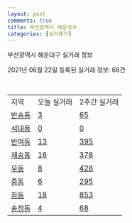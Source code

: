 ```yaml
---
layout: post
comments: true
title: 부산광역시 해운대구
categories: [실거래가]
---
```


부산광역시 해운대구 실거래 정보

2021년 06월 22일 등록된 실거래 정보: 68건

<script type="text/javascript">
  google.charts.load('current', {'packages':['corechart']});
  google.charts.setOnLoadCallback(drawChart);

  function drawChart() {
    var data = google.visualization.arrayToDataTable([['거래일', '매매', '전월세', '전매'], ['2021-02', 0, 32, 0], ['2021-03', 14, 152, 1], ['2021-04', 428, 369, 3], ['2021-05', 713, 437, 4], ['2021-06', 146, 182, 1]]);

    var options = {
      title: '최근 유형별 거래량 추이',
      legend: { position: 'bottom' }
    };

    var chart = new google.visualization.LineChart(document.getElementById('columnchart_material'));
    chart.draw(data, (options));
  }
</script>

<div id="columnchart_material" style="width: 450px; margin-left: -35px"></div>
<br>
<table class="sortable">
  <tr>
    <td>지역</td>
    <td>오늘 실거래</td>
    <td>2주간 실거래</td>
  </tr>

  
  <tr class="item">
    <td><a href="2635010100.html">반송동</a></td>
    <td><a href="2635010100.html">3</a></td>
    <td><a href="2635010100.html">65</a></td>
  </tr>
    

  <tr class="item">
    <td><a href="2635010200.html">석대동</a></td>
    <td><a href="2635010200.html">0</a></td>
    <td><a href="2635010200.html">0</a></td>
  </tr>
    

  <tr class="item">
    <td><a href="2635010300.html">반여동</a></td>
    <td><a href="2635010300.html">13</a></td>
    <td><a href="2635010300.html">395</a></td>
  </tr>
    

  <tr class="item">
    <td><a href="2635010400.html">재송동</a></td>
    <td><a href="2635010400.html">16</a></td>
    <td><a href="2635010400.html">378</a></td>
  </tr>
    

  <tr class="item">
    <td><a href="2635010500.html">우동</a></td>
    <td><a href="2635010500.html">8</a></td>
    <td><a href="2635010500.html">428</a></td>
  </tr>
    

  <tr class="item">
    <td><a href="2635010600.html">중동</a></td>
    <td><a href="2635010600.html">6</a></td>
    <td><a href="2635010600.html">295</a></td>
  </tr>
    

  <tr class="item">
    <td><a href="2635010700.html">좌동</a></td>
    <td><a href="2635010700.html">18</a></td>
    <td><a href="2635010700.html">853</a></td>
  </tr>
    

  <tr class="item">
    <td><a href="2635010800.html">송정동</a></td>
    <td><a href="2635010800.html">4</a></td>
    <td><a href="2635010800.html">68</a></td>
  </tr>
    


</table>


    